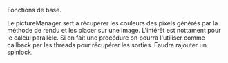 Fonctions de base.

Le pictureManager sert à récupérer les couleurs des pixels générés par la méthode de rendu et les placer sur une image. 
L'intérêt est nottament pour le calcul parallèle. Si on fait une procédure on pourra l'utiliser comme callback par les threads pour récupérer les sorties. Faudra rajouter un spinlock. 
